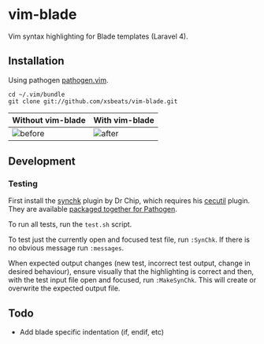 # vim-blade #

Vim syntax highlighting for Blade templates (Laravel 4).

Installation
------------

Using pathogen 
[pathogen.vim](https://github.com/tpope/vim-pathogen).  

    cd ~/.vim/bundle
    git clone git://github.com/xsbeats/vim-blade.git

Without vim-blade | With vim-blade
------------------|---------------
![before](screenshots/without.png) | ![after](screenshots/with.png)

Development
-----------

### Testing

First install the [synchk](http://www.drchip.org/astronaut/vim/#SYNCHK) plugin
by Dr Chip, which requires his
[cecutil](http://www.drchip.org/astronaut/vim/#CECUTIL) plugin. They are
available [packaged together for Pathogen](https://github.com/tremby/synchk).

To run all tests, run the `test.sh` script.

To test just the currently open and focused test file, run `:SynChk`. If there
is no obvious message run `:messages`.

When expected output changes (new test, incorrect test output, change in desired
behaviour), ensure visually that the highlighting is correct and then, with the
test input file open and focused, run `:MakeSynChk`. This will create or
overwrite the expected output file.

Todo
----
- Add blade specific indentation (if, endif, etc)
